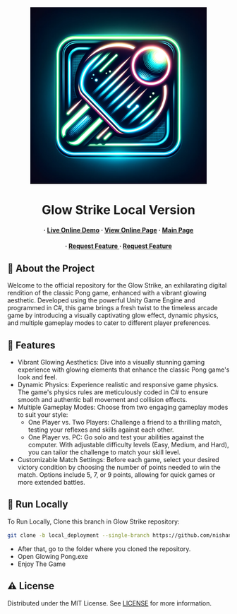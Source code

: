 <div align='center'>

<img src=https://github.com/nishantjoshi-007/GlowStrike/blob/main/logo.png alt="logo" width=400 height=400 />

<h1>Glow Strike Local Version</h1>

<h4> 
  <span> · </span> <a href=https://nishantjoshi-007.github.io/GlowStrike/>Live Online Demo</a>
  <span> · </span> <a href=https://github.com/nishantjoshi-007/GlowStrike/tree/main>View Online Page</a>
  <span> · </span> <a href=https://github.com/nishantjoshi-007/GlowStrike>Main Page</a>
</h4>
<h4>
  <span> · </span> <a href="https://github.com/nishantjoshi-007/GlowStrike/issues"> Request Feature </a>
  <span> · </span> <a href="https://github.com/nishantjoshi-007/GlowStrike/issues"> Request Feature </a>
</h4>
</div>

## :star2: About the Project
<p>Welcome to the official repository for the Glow Strike, an exhilarating digital rendition of the classic Pong game, enhanced with a vibrant glowing aesthetic. Developed using the powerful Unity Game Engine and programmed in C#, this game brings a fresh twist to the timeless arcade game by introducing a visually captivating glow effect, dynamic physics, and multiple gameplay modes to cater to different player preferences.</p>

## :dart: Features
- Vibrant Glowing Aesthetics: Dive into a visually stunning gaming experience with glowing elements that enhance the classic Pong game's look and feel.
- Dynamic Physics: Experience realistic and responsive game physics. The game's physics rules are meticulously coded in C# to ensure smooth and authentic ball movement and collision effects.
- Multiple Gameplay Modes: Choose from two engaging gameplay modes to suit your style:
  - One Player vs. Two Players: Challenge a friend to a thrilling match, testing your reflexes and skills against each other.
  - One Player vs. PC: Go solo and test your abilities against the computer. With adjustable difficulty levels (Easy, Medium, and Hard), you can tailor the challenge to match your skill level.
- Customizable Match Settings: Before each game, select your desired victory condition by choosing the number of points needed to win the match. Options include 5, 7, or 9 points, allowing for quick games or more extended battles.

## :running: Run Locally
To Run Locally, Clone this branch in Glow Strike repository:
```bash
git clone -b local_deployment --single-branch https://github.com/nishantjoshi-007/GlowStrike.git
```
- After that, go to the folder where you cloned the repository.
- Open Glowing Pong.exe
- Enjoy The Game

## :warning: License
Distributed under the MIT License. See <a href=https://github.com/nishantjoshi-007/GlowStrike/blob/main/LICENSE>LICENSE</a> for more information.
